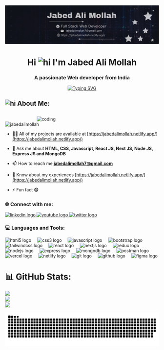 ![logo](Picsart_24-04-23_22-03-17-809.jpg)
<h1 align="center">Hi <img  alt="hi" width="40" src="https://em-content.zobj.net/source/microsoft-teams/363/waving-hand_1f44b.png"> I'm Jabed Ali Mollah</h1>
<h3 align="center">A passionate Web developer from India</h3>
<p align="center">
<a href="https://git.io/typing-svg"><img src="https://readme-typing-svg.demolab.com?font=Fira+Code&size=30&pause=1000&center=true&random=false&width=500&lines=Hello%2C+I'm+Jabed+Ali+Mollah;Web+Developer" alt="Typing SVG" /></a>
</p>
<div>
  <h2 align="left" > <img  alt="hi" width="25" src="https://em-content.zobj.net/source/animated-noto-color-emoji/356/dizzy_1f4ab.gif">  About Me: <h2/>
</div>

<img align="right" alt="coding" width="400" src="https://user-images.githubusercontent.com/74038190/212749171-b84692a8-2b04-4e3b-93ca-ac14705da224.gif">
<p align="left" > <img src="https://komarev.com/ghpvc/?username=jabedalimollah&label=Profile%20views&color=0e75b6&style=flat" alt="jabedalimollah" /> </p>
 
- 👨‍💻 All of my projects are available at [https://jabedalimollah.netlify.app/](https://jabedalimollah.netlify.app/)

- 💬 Ask me about **HTML, CSS, Javascript, React JS, Next JS, Node JS, Express JS and MongoDB**

- 📫 How to reach me **jabedalimollah7@gmail.com**

- 📄 Know about my experiences [https://jabedalimollah.netlify.app/](https://jabedalimollah.netlify.app/)

- ⚡ Fun fact **😊**

<h3 align="left">🌐 Connect with me:</h3>
<p align="left">

 <a href="https://www.linkedin.com/in/jabedalimollah/" target="_blank">
    <img src="https://img.shields.io/static/v1?message=LinkedIn&logo=linkedin&label=&color=0077B5&logoColor=white&labelColor=&style=for-the-badge" height="30" alt="linkedin logo"  />
  </a>
  <a href="https://www.youtube.com/channel/UC3zvhFvQneVKQG8DVh-nRzA" target="_blank">
    <img src="https://img.shields.io/static/v1?message=Youtube&logo=youtube&label=&color=FF0000&logoColor=white&labelColor=&style=for-the-badge" height="30" alt="youtube logo"  />
  </a>
  <a href="https://twitter.com/JabedAliMollah7" target="_blank">
    <img src="https://img.shields.io/static/v1?message=Twitter&logo=twitter&label=&color=1DA1F2&logoColor=white&labelColor=&style=for-the-badge" height="30" alt="twitter logo"  />
  </a>

</p>

<h3 align="left">💻 Languages and Tools:</h3>
<p align="left"> <div align="left">
  <img src="https://img.shields.io/badge/HTML5-E34F26?logo=html5&logoColor=white&style=for-the-badge" height="25" alt="html5 logo"  />
  <img width="12" />
  <img src="https://img.shields.io/badge/CSS3-1572B6?logo=css3&logoColor=white&style=for-the-badge" height="25" alt="css3 logo"  />
  <img width="12" />
  <img src="https://img.shields.io/badge/JavaScript-F7DF1E?logo=javascript&logoColor=black&style=for-the-badge" height="25" alt="javascript logo"  />
  <img width="12" />
  <img src="https://img.shields.io/badge/Bootstrap-7952B3?logo=bootstrap&logoColor=white&style=for-the-badge" height="25" alt="bootstrap logo"  />
  <img width="12" />
  <img src="https://img.shields.io/badge/Tailwind CSS-06B6D4?logo=tailwindcss&logoColor=black&style=for-the-badge" height="25" alt="tailwindcss logo"  />
  <img width="12" />
  <img src="https://img.shields.io/badge/React-61DAFB?logo=react&logoColor=black&style=for-the-badge" height="25" alt="react logo"  />
  <img width="12" />
  <img src="https://img.shields.io/badge/Next.js-000000?logo=nextdotjs&logoColor=white&style=for-the-badge" height="25" alt="nextjs logo"  />
  <img width="12" />
  <img src="https://img.shields.io/badge/Redux-764ABC?logo=redux&logoColor=white&style=for-the-badge" height="25" alt="redux logo"  />
  <img width="12" />
  <img src="https://img.shields.io/badge/Node.js-339933?logo=nodedotjs&logoColor=white&style=for-the-badge" height="25" alt="nodejs logo"  />
  <img width="12" />
  <img src="https://img.shields.io/badge/Express-000000?logo=express&logoColor=white&style=for-the-badge" height="25" alt="express logo"  />
  <img width="12" />
  <img src="https://img.shields.io/badge/MongoDB-47A248?logo=mongodb&logoColor=white&style=for-the-badge" height="25" alt="mongodb logo"  />
  <img width="12" />
  <img src="https://img.shields.io/badge/Postman-FF6C37?logo=postman&logoColor=black&style=for-the-badge" height="25" alt="postman logo"  />
  <img width="12" />
  <img src="https://img.shields.io/badge/Vercel-000000?logo=vercel&logoColor=white&style=for-the-badge" height="25" alt="vercel logo"  />
  <img width="12" />
  <img src="https://img.shields.io/badge/Netlify-00C7B7?logo=netlify&logoColor=black&style=for-the-badge" height="25" alt="netlify logo"  />
  <img width="12" />
  <img src="https://img.shields.io/badge/Git-F05032?logo=git&logoColor=white&style=for-the-badge" height="25" alt="git logo"  />
  <img width="12" />
  <img src="https://img.shields.io/badge/GitHub-181717?logo=github&logoColor=white&style=for-the-badge" height="25" alt="github logo"  />
  <img width="12" />
  <img src="https://img.shields.io/badge/Figma-F24E1E?logo=figma&logoColor=white&style=for-the-badge" height="25" alt="figma logo"  />
</div>
 </p>

# 📊 GitHub Stats:
![](https://github-readme-stats.vercel.app/api?username=jabedalimollah&theme=dark&hide_border=false&include_all_commits=false&count_private=false)<br/>
![](https://github-readme-streak-stats.herokuapp.com/?user=jabedalimollah&theme=dark&hide_border=false)<br/>
![](https://github-readme-stats.vercel.app/api/top-langs/?username=jabedalimollah&theme=dark&hide_border=false&include_all_commits=false&count_private=false&layout=compact)

![Snake animation](https://raw.githubusercontent.com/jabedalimollah/jabedalimollah/output/github-contribution-grid-snake-dark.svg)
